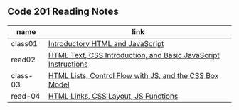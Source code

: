 ## Code 201 Reading Notes

| name | link |
| ----------- | ----------- |
| class01 | [ Introductory HTML and JavaScript ](class-01.md) |
| read02 | [ HTML Text, CSS Introduction, and Basic JavaScript Instructions ](class-02.md) |
| class-03 |[  HTML Lists, Control Flow with JS, and the CSS Box Model](class-03.md) |
| read-04 |[ HTML Links, CSS Layout, JS Functions](class-04.md) |